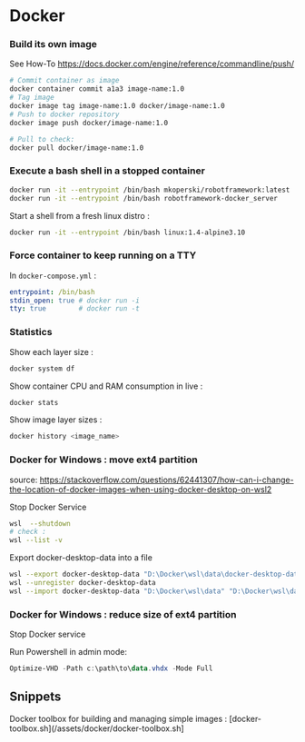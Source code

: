 # Docker 

### Build its own image

See How-To https://docs.docker.com/engine/reference/commandline/push/

```bash
# Commit container as image
docker container commit a1a3 image-name:1.0
# Tag image 
docker image tag image-name:1.0 docker/image-name:1.0
# Push to docker repository
docker image push docker/image-name:1.0

# Pull to check:
docker pull docker/image-name:1.0
```

### Execute a bash shell in a stopped container

```bash
docker run -it --entrypoint /bin/bash mkoperski/robotframework:latest
docker run -it --entrypoint /bin/bash robotframework-docker_server
```
Start a shell from a fresh linux distro :
```bash
docker run -it --entrypoint /bin/bash linux:1.4-alpine3.10
```

### Force container to keep running on a TTY

In `docker-compose.yml` :

```yaml
entrypoint: /bin/bash
stdin_open: true # docker run -i
tty: true        # docker run -t
```

### Statistics

Show each layer size :

```bash
docker system df
```

Show container CPU and RAM consumption in live :

```bash
docker stats
```

Show image layer sizes :

```bash
docker history <image_name>
```

### Docker for Windows : move ext4 partition

source: https://stackoverflow.com/questions/62441307/how-can-i-change-the-location-of-docker-images-when-using-docker-desktop-on-wsl2

Stop Docker Service

```bash
wsl  --shutdown
# check : 
wsl --list -v
```
Export docker-desktop-data into a file

```bash
wsl --export docker-desktop-data "D:\Docker\wsl\data\docker-desktop-data.tar"
wsl --unregister docker-desktop-data
wsl --import docker-desktop-data "D:\Docker\wsl\data" "D:\Docker\wsl\data\docker-desktop-data.tar" --version 2
```

### Docker for Windows : reduce size of ext4 partition

Stop Docker service

Run Powershell in admin mode:

```powershell
Optimize-VHD -Path c:\path\to\data.vhdx -Mode Full
```


## Snippets

Docker toolbox for building and managing simple images : [docker-toolbox.sh](/assets/docker/docker-toolbox.sh]
